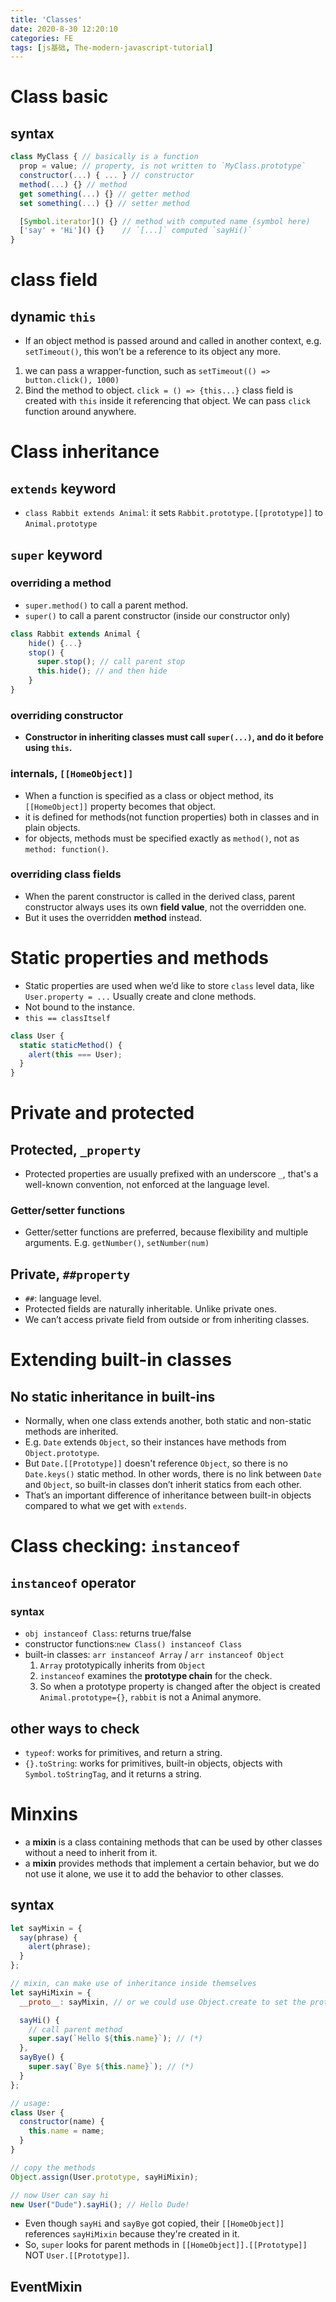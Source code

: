 ```yaml
---
title: 'Classes'
date: 2020-8-30 12:20:10
categories: FE
tags: [js基础, The-modern-javascript-tutorial]
---
```


# Class basic
## syntax

```javascript
class MyClass { // basically is a function
  prop = value; // property, is not written to `MyClass.prototype`
  constructor(...) { ... } // constructor
  method(...) {} // method
  get something(...) {} // getter method
  set something(...) {} // setter method

  [Symbol.iterator]() {} // method with computed name (symbol here)
  ['say' + 'Hi']() {}    // `[...]` computed `sayHi()`
}
```
<!--more-->

# class field
## dynamic `this`
-  If an object method is passed around and called in another context, e.g. `setTimeout()`, this won’t be a reference to its object any more.
  1. we can pass a wrapper-function, such as `setTimeout(() => button.click(), 1000)`
  2. Bind the method to object. `click = () => {this...}` class field is created with `this` inside it referencing that object. We can pass `click` function around anywhere.

# Class inheritance
## `extends` keyword
- `class Rabbit extends Animal`: it sets `Rabbit.prototype.[[prototype]]` to `Animal.prototype` 

## `super` keyword
### overriding a method
- `super.method()` to call a parent method.
- `super()` to call a parent constructor (inside our constructor only)

```javascript
class Rabbit extends Animal {
	hide() {...}
	stop() {
	  super.stop(); // call parent stop
	  this.hide(); // and then hide
	}
}
```

### overriding constructor
- **Constructor in inheriting classes must call `super(...)`, and do it before using `this`.**

### internals, `[[HomeObject]]`
- When a function is specified as a class or object method, its `[[HomeObject]]` property becomes that object.
- it is defined for methods(not function properties) both in classes and in plain objects.
- for objects, methods must be specified exactly as `method()`, not as `method: function()`.

### overriding class fields
- When the parent constructor is called in the derived class, parent constructor always uses its own **field value**, not the overridden one.
- But it uses the overridden **method** instead.

# Static properties and methods
- Static properties are used when we’d like to store `class` level data,  like `User.property = ...` Usually create and clone methods.
- Not bound to the instance.
- `this == classItself`

```javascript
class User {
  static staticMethod() {
    alert(this === User);
  }
}
```

# Private and protected
## Protected, `_property`
- Protected properties are usually prefixed with an underscore `_`, that's a well-known convention, not enforced at the language level.

### Getter/setter functions
- Getter/setter functions are preferred, because flexibility and multiple arguments. E.g. `getNumber()`, `setNumber(num)`

## Private, `##property` 
- `##`: language level.
- Protected fields are naturally inheritable. Unlike private ones.
- We can’t access private field from outside or from inheriting classes.

# Extending built-in classes
## No static inheritance in built-ins
- Normally, when one class extends another, both static and non-static methods are inherited. 
- E.g. `Date` extends `Object`, so their instances have methods from `Object.prototype`.
- But `Date.[[Prototype]]` doesn't reference `Object`, so there is no `Date.keys()` static method. In other words, there is no link between `Date` and `Object`, so built-in classes don’t inherit statics from each other.
- That’s an important difference of inheritance between built-in objects compared to what we get with `extends`.

# Class checking: `instanceof`
## `instanceof` operator
### syntax
- `obj instanceof Class`: returns true/false
- constructor functions:`new Class() instanceof Class` 
- built-in classes: `arr instanceof Array` / `arr instanceof Object`
  1. `Array` prototypically inherits from `Object`
  2. `instanceof` examines the **prototype chain** for the check. 
  3. So when a prototype property is changed after the object is created `Animal.prototype={}`, `rabbit` is not a Animal anymore.

## other ways to check
- `typeof`: works for primitives, and return a string.
- `{}.toString`: works for primitives, built-in objects, objects with `Symbol.toStringTag`, and it returns a string. 

# Minxins
- a **mixin** is a class containing methods that can be used by other classes without a need to inherit from it.
- a **mixin** provides methods that implement a certain behavior, but we do not use it alone, we use it to add the behavior to other classes.
## syntax

```javascript
let sayMixin = {
  say(phrase) {
    alert(phrase);
  }
};

// mixin, can make use of inheritance inside themselves
let sayHiMixin = {
  __proto__: sayMixin, // or we could use Object.create to set the prototype here

  sayHi() {
    // call parent method
    super.say(`Hello ${this.name}`); // (*)
  },
  sayBye() {
    super.say(`Bye ${this.name}`); // (*)
  }
};

// usage:
class User {
  constructor(name) {
    this.name = name;
  }
}

// copy the methods
Object.assign(User.prototype, sayHiMixin);

// now User can say hi
new User("Dude").sayHi(); // Hello Dude!
```

- Even though `sayHi` and `sayBye` got copied, their `[[HomeObject]]` references `sayHiMixin` because they're created in it.
- So, `super` looks for parent methods in `[[HomeObject]].[[Prototype]]`
NOT `User.[[Prototype]]`.

## EventMixin 
